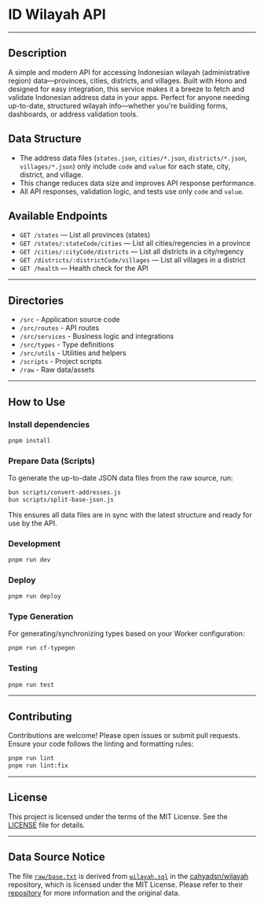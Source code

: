 # ID Wilayah API

---

## Description

A simple and modern API for accessing Indonesian wilayah (administrative region) data—provinces, cities, districts, and villages. Built with Hono and designed for easy integration, this service makes it a breeze to fetch and validate Indonesian address data in your apps. Perfect for anyone needing up-to-date, structured wilayah info—whether you're building forms, dashboards, or address validation tools.

## Data Structure

- The address data files (`states.json`, `cities/*.json`, `districts/*.json`, `villages/*.json`) only include `code` and `value` for each state, city, district, and village.
- This change reduces data size and improves API response performance.
- All API responses, validation logic, and tests use only `code` and `value`.

## Available Endpoints

- `GET /states` — List all provinces (states)
- `GET /states/:stateCode/cities` — List all cities/regencies in a province
- `GET /cities/:cityCode/districts` — List all districts in a city/regency
- `GET /districts/:districtCode/villages` — List all villages in a district
- `GET /health` — Health check for the API

---

## Directories

- `/src` - Application source code
- `/src/routes` - API routes
- `/src/services` - Business logic and integrations
- `/src/types` - Type definitions
- `/src/utils` - Utilities and helpers
- `/scripts` - Project scripts
- `/raw` - Raw data/assets

---

## How to Use

### Install dependencies

```sh
pnpm install
```

### Prepare Data (Scripts)

To generate the up-to-date JSON data files from the raw source, run:

```sh
bun scripts/convert-addresses.js
bun scripts/split-base-json.js
```

This ensures all data files are in sync with the latest structure and ready for use by the API.

### Development

```sh
pnpm run dev
```

### Deploy

```sh
pnpm run deploy
```

### Type Generation

For generating/synchronizing types based on your Worker configuration:

```sh
pnpm run cf-typegen
```

### Testing

```sh
pnpm run test
```

---

## Contributing

Contributions are welcome! Please open issues or submit pull requests. Ensure your code follows the linting and formatting rules:

```sh
pnpm run lint
pnpm run lint:fix
```

---

## License

This project is licensed under the terms of the MIT License. See the [LICENSE](./LICENSE) file for details.

---

## Data Source Notice

The file [`raw/base.txt`](./raw/base.txt) is derived from [`wilayah.sql`](https://github.com/cahyadsn/wilayah/blob/master/db/wilayah.sql) in the [cahyadsn/wilayah](https://github.com/cahyadsn/wilayah) repository, which is licensed under the MIT License. Please refer to their [repository](https://github.com/cahyadsn/wilayah) for more information and the original data.
